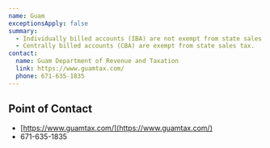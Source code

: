 ```yaml
---
name: Guam
exceptionsApply: false
summary:
  - Individually billed accounts (IBA) are not exempt from state sales tax.
  - Centrally billed accounts (CBA) are exempt from state sales tax.
contact:
  name: Guam Department of Revenue and Taxation
  link: https://www.guamtax.com/
  phone: 671-635-1835
---
```


## Point of Contact
- [https://www.guamtax.com/](https://www.guamtax.com/)
- 671-635-1835
